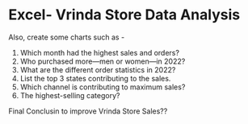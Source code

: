 
# Excel- Vrinda Store Data Analysis


 

 Also, create some charts such as -

  1. Which month had the highest sales and orders?
  2. Who purchased more—men or women—in 2022?
  3. What are the different order statistics in 2022?
  4. List the top 3 states contributing to the sales.
  5. Which channel is contributing to maximum sales?
  6. The highest-selling category?

Final Conclusin to improve Vrinda Store Sales??								
